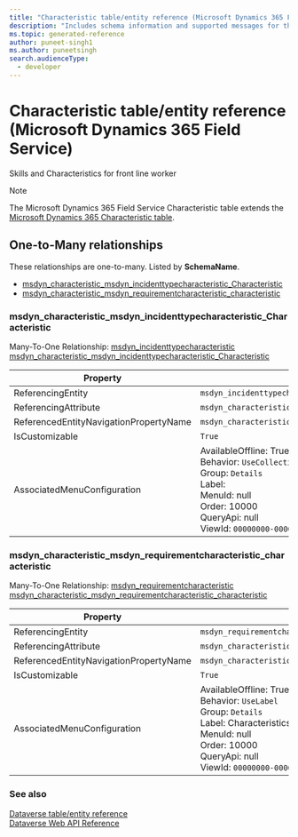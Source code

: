 ```yaml
---
title: "Characteristic table/entity reference (Microsoft Dynamics 365 Field Service)"
description: "Includes schema information and supported messages for the Characteristic table/entity with Microsoft Dynamics 365 Field Service."
ms.topic: generated-reference
author: puneet-singh1
ms.author: puneetsingh
search.audienceType: 
  - developer
---
```


# Characteristic table/entity reference (Microsoft Dynamics 365 Field Service)

Skills and Characteristics for front line worker

> [!NOTE]
> The Microsoft Dynamics 365 Field Service Characteristic table extends the [Microsoft Dynamics 365 Characteristic table](/dynamics365/developer/reference/entities/characteristic).




## One-to-Many relationships

These relationships are one-to-many. Listed by **SchemaName**.

- [msdyn_characteristic_msdyn_incidenttypecharacteristic_Characteristic](#BKMK_msdyn_characteristic_msdyn_incidenttypecharacteristic_Characteristic)
- [msdyn_characteristic_msdyn_requirementcharacteristic_characteristic](#BKMK_msdyn_characteristic_msdyn_requirementcharacteristic_characteristic)

### <a name="BKMK_msdyn_characteristic_msdyn_incidenttypecharacteristic_Characteristic"></a> msdyn_characteristic_msdyn_incidenttypecharacteristic_Characteristic

Many-To-One Relationship: [msdyn_incidenttypecharacteristic msdyn_characteristic_msdyn_incidenttypecharacteristic_Characteristic](msdyn_incidenttypecharacteristic.md#BKMK_msdyn_characteristic_msdyn_incidenttypecharacteristic_Characteristic)

|Property|Value|
|---|---|
|ReferencingEntity|`msdyn_incidenttypecharacteristic`|
|ReferencingAttribute|`msdyn_characteristic`|
|ReferencedEntityNavigationPropertyName|`msdyn_characteristic_msdyn_incidenttypecharacteristic_Characteristic`|
|IsCustomizable|`True`|
|AssociatedMenuConfiguration|AvailableOffline: True<br />Behavior: `UseCollectionName`<br />Group: `Details`<br />Label: <br />MenuId: null<br />Order: 10000<br />QueryApi: null<br />ViewId: `00000000-0000-0000-0000-000000000000`|

### <a name="BKMK_msdyn_characteristic_msdyn_requirementcharacteristic_characteristic"></a> msdyn_characteristic_msdyn_requirementcharacteristic_characteristic

Many-To-One Relationship: [msdyn_requirementcharacteristic msdyn_characteristic_msdyn_requirementcharacteristic_characteristic](msdyn_requirementcharacteristic.md#BKMK_msdyn_characteristic_msdyn_requirementcharacteristic_characteristic)

|Property|Value|
|---|---|
|ReferencingEntity|`msdyn_requirementcharacteristic`|
|ReferencingAttribute|`msdyn_characteristic`|
|ReferencedEntityNavigationPropertyName|`msdyn_characteristic_msdyn_requirementcharacteristic_characteristic`|
|IsCustomizable|`True`|
|AssociatedMenuConfiguration|AvailableOffline: True<br />Behavior: `UseLabel`<br />Group: `Details`<br />Label: Characteristics<br />MenuId: null<br />Order: 10000<br />QueryApi: null<br />ViewId: `00000000-0000-0000-0000-000000000000`|



### See also

[Dataverse table/entity reference](/power-apps/developer/data-platform/reference/about-entity-reference)  
[Dataverse Web API Reference](/power-apps/developer/data-platform/webapi/reference/about)   

